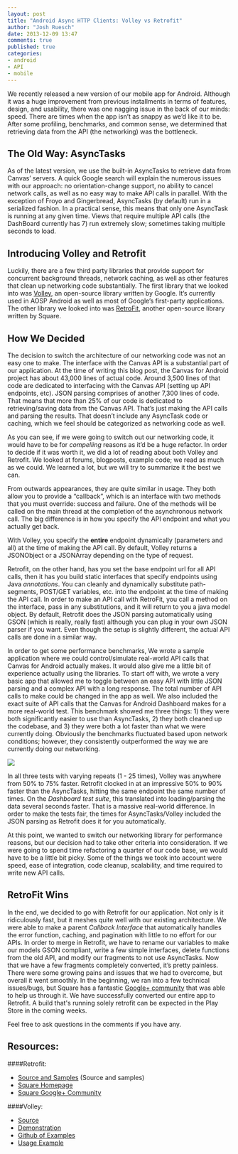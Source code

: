 ```yaml
---
layout: post
title: "Android Async HTTP Clients: Volley vs Retrofit"
author: "Josh Ruesch"
date: 2013-12-09 13:47
comments: true
published: true
categories:
- android
- API
- mobile
---
```


We recently released a new version of our mobile app for Android. Although it was a huge improvement from previous installments in terms of features, design, and usability, there was one nagging issue in the back of our minds: speed. There are times when the app isn’t as snappy as we’d like it to be. After some profiling, benchmarks, and common sense, we determined that retrieving data from the API (the networking) was the bottleneck.

The Old Way: AsyncTasks
-------------
As of the latest version, we use the built-in AsyncTasks to retrieve data from Canvas’ servers. A quick Google search will explain the numerous issues with our approach: no orientation-change support, no ability to cancel network calls, as well as no easy way to make API calls in parallel. With the exception of Froyo and Gingerbread, AsyncTasks (by default) run in a serialized fashion. In a practical sense, this means that only one AsyncTask is running at any given time. Views that require multiple API calls (the DashBoard currently has 7) run extremely slow; sometimes taking multiple seconds to load.

<!-- more -->

Introducing Volley and Retrofit
-------------
Luckily, there are a few third party libraries that provide support for concurrent background threads, network caching, as well as other features that clean up networking code substantially. The first library that we looked into was [Volley](https://android.googlesource.com/platform/frameworks/volley/), an open-source library written by Google. It’s currently used in AOSP Android as well as most of Google’s first-party applications. The other library we looked into was [RetroFit](http://square.github.io/retrofit/), another open-source library written by Square. 

How We Decided
-------------
The decision to switch the architecture of our networking code was not an easy one to make. The interface with the Canvas API is a substantial part of our application. At the time of writing this blog post, the Canvas for Android project has about 43,000 lines of actual code. Around 3,500 lines of that code are dedicated to interfacing with the Canvas API (setting up API endpoints, etc). JSON parsing comprises of another 7,300 lines of code. That means that more than 25% of our code is dedicated to retrieving/saving data from the Canvas API. That’s just making the API calls and parsing the results. That doesn’t include any AsyncTask code or caching, which we feel should be categorized as networking code as well.
 
As you can see, if we were going to switch out our networking code, it would have to be for _compelling_ reasons as it’d be a huge refactor. In order to decide if it was worth it, we did a lot of reading about both Volley and Retrofit. We looked at forums, blogposts, example code; we read as much as we could. We learned a lot, but we will try to summarize it the best we can.

From outwards appearances, they are quite similar in usage. They both allow you to provide a “callback”, which is an interface with two methods that you must override: success and failure. One of the methods will be called on the main thread at the completion of the asynchronous network call. The big difference is in how you specify the API endpoint and what you actually get back.

With Volley, you specify the __entire__ endpoint dynamically (parameters and all) at the time of making the API call. By default, Volley returns a JSONObject or a JSONArray depending on the type of request.

Retrofit, on the other hand, has you set the base endpoint url for all API calls, then it has you build static interfaces that specify endpoints using Java _annotations_. You can cleanly and dynamically substitute path-segments, POST/GET variables, etc. into the endpoint at the time of making the API call.  In order to make an API call with RetroFit, you call a method on the interface, pass in any substitutions, and it will return to you a java model object. By default, Retrofit does the JSON parsing automatically using GSON (which is really, really fast) although you can plug in your own JSON parser if you want.  Even though the setup is slightly different, the actual API calls are done in a similar way.

In order to get some performance benchmarks, We wrote a sample application where we could control/simulate real-world API calls that Canvas for Android actually makes. It would also give me a little bit of experience actually using the libraries. To start off with, we wrote a very basic app that allowed me to toggle between an easy API with little JSON parsing and a complex API with a long response. The total number of API calls to make could be changed in the app as well. We also included the exact suite of API calls that the Canvas for Android Dashboard makes for a more real-world test. This benchmark showed me three things: 1) they were both significantly easier to use than AsyncTasks, 2) they both cleaned up the codebase, and 3) they were both a lot faster than what we were currently doing. Obviously the benchmarks fluctuated based upon network conditions; however, they consistently outperformed the way we are currently doing our networking.

 ![](http://i.imgur.com/tIdZkl3.png)

In all three tests with varying repeats (1 - 25 times), Volley was anywhere from 50% to 75% faster. Retrofit clocked in at an impressive 50% to 90% faster than the AsyncTasks, hitting the same endpoint the same number of times. On the _Dashboard test suite_, this translated into loading/parsing the data several seconds faster. That is a massive real-world difference. In order to make the tests fair, the times for AsyncTasks/Volley included the JSON parsing as Retrofit does it for you automatically.

At this point, we wanted to switch our networking library for performance reasons, but our decision had to take other criteria into consideration. If we were going to spend time refactoring a quarter of our code base, we would have to be a little bit picky. Some of the things we took into account were speed, ease of integration, code cleanup, scalability, and time required to write new API calls.

RetroFit Wins
-------------
In the end, we decided to go with Retrofit for our application. Not only is it ridiculously fast, but it meshes quite well with our existing architecture. We were able to make a parent _Callback Interface_ that automatically handles the error function, caching, and pagination with little to no effort for our APIs. In order to merge in Retrofit, we have to rename our variables to make our models GSON compliant, write a few simple interfaces, delete functions from the old API, and modify our fragments to not use AsyncTasks. Now that we have a few fragments completely converted, it’s pretty painless. There were some growing pains and issues that we had to overcome, but overall it went smoothly. In the beginning, we ran into a few technical issues/bugs, but Square has a fantastic [Google+ community](https://plus.google.com/communities/109244258569782858265) that was able to help us through it. We have successfully converted our entire app to Retrofit. A build that's running solely retrofit can be expected in the Play Store in the coming weeks.
	
Feel free to ask questions in the comments if you have any.

Resources:
-------------
####Retrofit:
*   [Source and Samples](https://github.com/square/retrofit) (Source and samples)
*   [Square Homepage](http://square.github.io/retrofit/)
*   [Square Google+ Community](https://plus.google.com/u/0/communities/109244258569782858265)

####Volley:
*   [Source](https://android.googlesource.com/platform/frameworks/volley/)
*   [Demonstration](https://developers.google.com/live/shows/474338138)
*   [Github of Examples](https://github.com/ogrebgr/android_volley_examples)
*   [Usage Example](http://www.technotalkative.com/android-volley-library-example)